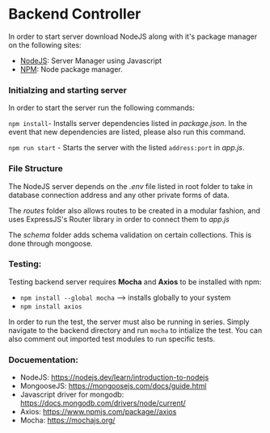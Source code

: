 # Backend Controller 

In order to start server download NodeJS along with it's package manager on the following sites: 
- [NodeJS](https://nodejs.org/en/): Server Manager using Javascript
- [NPM](https://www.npmjs.com/): Node package manager. 

### Initialzing and starting server
In order to start the server run the following commands: 

`npm install`- Installs server dependencies listed in *package.json*. In the event that new dependencies are listed, please also run this command. 

`npm run start` - Starts the server with the listed `address:port` in *app.js*. 

### File Structure 

The NodeJS server depends on the *.env* file listed in root folder to take in database connection address and any other private forms of data. 

The *routes* folder also allows routes to be created in a modular fashion, and uses ExpressJS's Router library in order to connect them to *app.js*

The *schema* folder adds schema validation on certain collections. This is done through mongoose. 

### Testing: 

Testing backend server requires **Mocha** and **Axios** to be installed with npm: 
- `npm install --global mocha` --> installs globally to your system 
- `npm install axios`  

In order to run the test, the server must also be running in series. Simply navigate to the backend directory and run `mocha` to intialize the test. You can also comment out imported test modules to run specific tests. 

### Docuementation: 

- NodeJS: https://nodejs.dev/learn/introduction-to-nodejs
- MongooseJS: https://mongoosejs.com/docs/guide.html
- Javascript driver for mongodb: https://docs.mongodb.com/drivers/node/current/
- Axios: https://www.npmjs.com/package//axios
- Mocha: https://mochajs.org/
